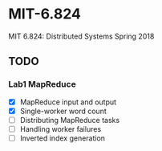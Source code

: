 # MIT-6.824

MIT 6.824: Distributed Systems Spring 2018

## TODO

### Lab1 MapReduce
- [X] MapReduce input and output
- [X] Single-worker word count
- [ ] Distributing MapReduce tasks
- [ ] Handling worker failures
- [ ] Inverted index generation
